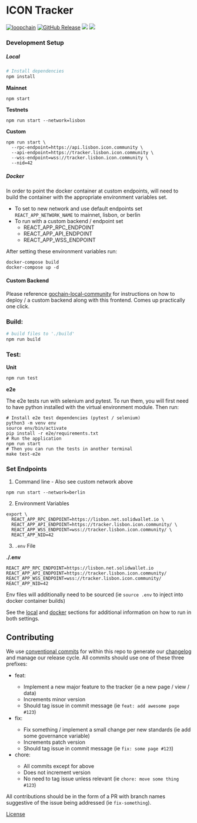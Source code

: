 # ICON Tracker

[![loopchain](https://img.shields.io/badge/ICON-API-blue?logoColor=white&logo=icon&labelColor=31B8BB)](https://shields.io) 
[![GitHub Release](https://img.shields.io/github/release/sudoblockio/icon-tracker-frontend.svg?style=flat)]() 
![](https://github.com/sudoblock/icon-tracker-frontend/workflows/push-main/badge.svg?branch=main) 
![](https://img.shields.io/github/license/sudoblockio/icon-tracker-frontend)

[//]: # ([![codecov]&#40;https://codecov.io/gh/sudoblockio/icon-tracker-frontend/branch/main/graph/badge.svg&#41;]&#40;https://codecov.io/gh/sudoblockio/icon-tracker-frontend&#41;)
[//]: # (![Uptime]&#40;https://img.shields.io/endpoint?url=https%3A%2F%2Fraw.githubusercontent.com%2Fgeometry-labs%2Ficon-status-page%2Fmaster%2Fapi%2Fdev-tracker-frontend-service%2Fuptime.json&#41; )

### Development Setup

##### Local

```sh
# Install dependencies
npm install
```

**Mainnet** 
```sh
npm start
```

**Testnets**
```shell
npm run start --network=lisbon
```

**Custom**
```shell
npm run start \
  --rpc-endpoint=https://api.lisbon.icon.community \
  --api-endpoint=https://tracker.lisbon.icon.community \
  --wss-endpoint=wss://tracker.lisbon.icon.community \
  --nid=42
```

##### Docker

In order to point the docker container at custom endpoints, will need to build the container with the appropriate environment variables set. 

- To set to new network and use default endpoints set `REACT_APP_NETWORK_NAME` to mainnet, lisbon, or berlin
- To run with a custom backend / endpoint set 
  - REACT_APP_RPC_ENDPOINT  
  - REACT_APP_API_ENDPOINT 
  - REACT_APP_WSS_ENDPOINT

After setting these environment variables run:

```shell
docker-compose build 
docker-compose up -d 
```

#### Custom Backend 

Please reference [gochain-local-community](https://github.com/sudoblockio/gochain-local-community) for instructions on how to deploy / a custom backend along with this frontend. Comes up practically one click. 

### Build:

```sh
# build files to './build'
npm run build
```

### Test:

**Unit**
```sh
npm run test
```

**e2e**

The e2e tests run with selenium and pytest. To run them, you will first need to have python installed with the virtual environment module. Then run: 

```shell
# Install e2e test dependencies (pytest / selenium)
python3 -m venv env
source env/bin/activate
pip install -r e2e/requirements.txt
# Run the application 
npm run start 
# Then you can run the tests in another terminal 
make test-e2e
```

### Set Endpoints 

1. Command line - Also see custom network above

```shell
npm run start --network=berlin
```

2. Environment Variables

```shell
export \
  REACT_APP_RPC_ENDPOINT=https://lisbon.net.solidwallet.io \
  REACT_APP_API_ENDPOINT=https://tracker.lisbon.icon.community/ \
  REACT_APP_WSS_ENDPOINT=wss://tracker.lisbon.icon.community/ \
  REACT_APP_NID=42
```

3. `.env` File 

**./.env**
```dotenv
REACT_APP_RPC_ENDPOINT=https://lisbon.net.solidwallet.io
REACT_APP_API_ENDPOINT=https://tracker.lisbon.icon.community/
REACT_APP_WSS_ENDPOINT=wss://tracker.lisbon.icon.community/
REACT_APP_NID=42
```

Env files will additionally need to be sourced (ie `source .env` to inject into docker container builds)

See the [local](#local) and [docker](#docker) sections for additional information on how to run in both settings.  

## Contributing 

We use [conventional commits](https://www.conventionalcommits.org/en/v1.0.0/) for within this repo to generate our [changelog](./CHANGELOG.md) and manage our release cycle. All commits should use one of these three prefixes:

- feat: <commit message>
  - Implement a new major feature to the tracker (ie a new page / view / data)
  - Increments minor version 
  - Should tag issue in commit message (ie `feat: add awesome page #123`)
- fix: <commit message>
  - Fix something / implement a small change per new standards (ie add some governance variable)
  - Increments patch version
  - Should tag issue in commit message (ie `fix: some page #123`)
- chore: <commit message>
  - All commits except for above 
  - Does not increment version 
  - No need to tag issue unless relevant (ie `chore: move some thing #123`)

All contributions should be in the form of a PR with branch names suggestive of the issue being addressed (ie `fix-something`).

[License](./LICENSE)
